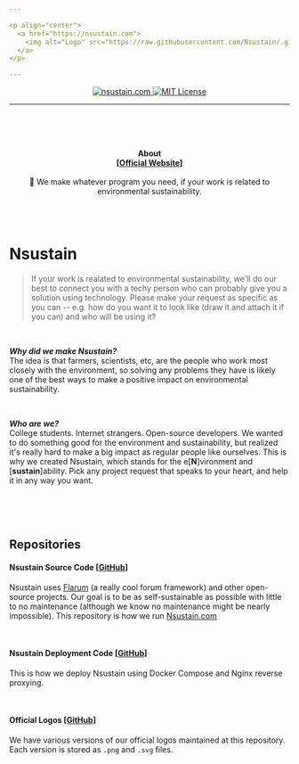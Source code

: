 ```yaml
---

<p align="center">
  <a href="https://nsustain.com">
    <img alt="Logo" src="https://raw.githubusercontent.com/Nsustain/.github/main/logo/logo-github.png" width="350">
  </a>
</p>

---
```


<p align="center">
  <a href="https://github.com/Nsustain/nsustain.com">
    <img alt="nsustain.com" src="https://user-images.githubusercontent.com/19341857/184772201-ff14bc28-b7a7-4bec-bef5-52625acd0544.svg">
  </a>
  <a href="https://github.com/Nsustain/nsustain.com/blob/main/LICENSE">
    <img alt="MIT License" src="https://user-images.githubusercontent.com/19341857/206869035-bccdfab1-a825-4ec1-b598-78bf668b7917.svg">
  </a>
</p>

---

<br>
<br>
<br>

<p align="center">
  <b>
    About<br>
    [<a href="https://nsustain.com">Official Website</a>]
  </b>
  <br>
  <br>
  🌳 We make whatever program you need, if your work is related to environmental sustainability.
</p>

<br>
<br>

# Nsustain
> If your work is realated to environmental sustainability, we'll do our best to connect you with a techy person who can probably give you a solution using technology.
> Please make your request as specific as you can -- e.g. how do you want it to look like (draw it and attach it if you can) and who will be using it?

<br>

***Why did we make Nsustain?***<br>
The idea is that farmers, scientists, etc, are the people who work
most closely with the environment, so solving any
problems they have is likely one of the best ways
to make a positive impact on environmental sustainability.

<br>

***Who are we?***<br>
College students. Internet strangers.
Open-source developers.
We wanted to do something good for the environment and sustainability, but realized it's really hard to make a big impact as regular people like ourselves. This is why we created Nsustain, which stands for the e[<b>N</b>]vironment and [<b>sustain</b>]ability. Pick any project request that speaks to your heart, and help it in any way you want.

<br>
<br>
<br>

## Repositories

#### Nsustain Source Code [[GitHub](https://github.com/Nsustain/nsustain.com)]

Nsustain uses [Flarum](https://github.com/flarum) (a really cool forum framework) and other open-source projects.
Our goal is to be as self-sustainable as possible with little to no maintenance (although we know no maintenance might be nearly impossible).
This repository is how we run [Nsustain.com](https://nsustain.com)

<br>

#### Nsustain Deployment Code [[GitHub](https://github.com/soobinrho/deploy-nsustain.com)]

This is how we deploy Nsustain using Docker Compose and Nginx reverse proxying.

<br>

#### Official Logos [[GitHub](https://github.com/Nsustain/.github)]

We have various versions of our official
logos maintained at this repository.
Each version is stored as `.png` and
`.svg` files.
